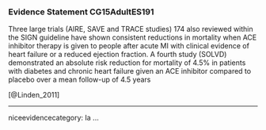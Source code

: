 ### Evidence Statement CG15AdultES191
Three large trials (AIRE, SAVE and TRACE studies) 174 also reviewed within the SIGN guideline have shown consistent reductions in mortality when ACE inhibitor therapy is given to people after acute MI with clinical evidence of heart failure or a reduced ejection fraction. A fourth study (SOLVD) demonstrated an absolute risk reduction for mortality of 4.5% in patients with diabetes and chronic heart failure given an ACE inhibitor compared to placebo over a mean follow-up of 4.5 years

[@Linden_2011]

---
niceevidencecategory: Ia
...


